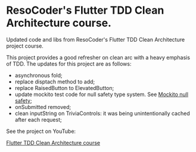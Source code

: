 # ResoCoder's Flutter TDD Clean Architecture course.
Updated code and libs from ResoCoder's Flutter TDD Clean Architecture project course.

This project provides a good refresher on clean arc with a heavy emphasis of TDD. The updates for this project are as follows:
- asynchronous fold;
- replace disptach method to add;
- replace RaisedButton to ElevatedButton;
- update mockito test code for null safety type system. See [Mockito null safety](https://github.com/dart-lang/mockito/blob/master/NULL_SAFETY_README.md);
- onSubmitted removed;
- clean inputString on TriviaControls: it was being unintentionally cached after each request;

See the project on YouTube:

[Flutter TDD Clean Architecture course](https://www.youtube.com/watch?v=KjE2IDphA_U&list=PLB6lc7nQ1n4iYGE_khpXRdJkJEp9WOech&index=1)